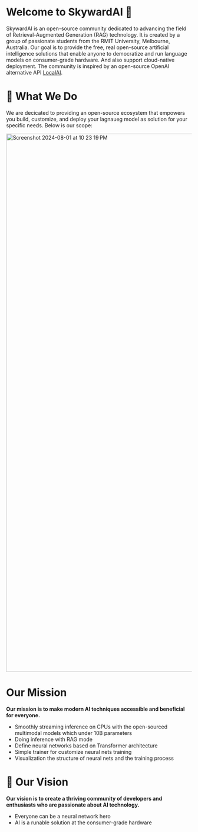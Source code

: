 # Welcome to SkywardAI 🚀

SkywardAI is an open-source community dedicated to advancing the field of Retrieval-Augmented Generation (RAG) technology. It is created by a group of passionate students from the RMIT University, Melbourne, Australia. Our goal is to provide the free, real open-source artificial intelligence solutions that enable anyone to democratize and run language models on consumer-grade hardware. And also support cloud-native deployment. The community is inspired by an open-source OpenAI alternative API  [LocalAI](https://github.com/mudler/LocalAI).


# 🌟 What We Do

We are decicated to providing an open-source ecosystem that empowers you build, customize, and deploy your lagnaueg model as solution for your specific needs. Below is our scope:

<img width="1455" alt="Screenshot 2024-08-01 at 10 23 19 PM" src="https://github.com/user-attachments/assets/bc4ead07-303c-42e6-9aaa-c8f8a66fafdb">


# Our Mission

**Our mission is to make modern AI techniques accessible and beneficial for everyone.**

* Smoothly streaming inference on CPUs with the open-sourced multimodal models which under 10B parameters
* Doing inference with RAG mode
* Define neural networks based on Transformer architecture
* Simple trainer for customize neural nets training
* Visualization the structure of neural nets and the training process


# 🚀 Our Vision

**Our vision is to create a thriving community of developers and enthusiasts who are passionate about AI technology.**

* Everyone can be a neural network hero
* AI is a runable solution at the consumer-grade hardware



